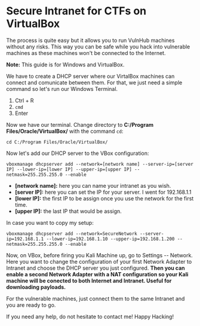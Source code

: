 # Secure Intranet for CTFs on VirtualBox
The process is quite easy but it allows you to run VulnHub machines without any risks. This way you can be safe while you hack into vulnerable machines as these machines won't be connected to the Internet. 

**Note:** This guide is for Windows and VirtualBox. 

We have to create a DHCP server where our VirtalBox machines can connect and comunicate between them. For that, we just need a simple command so let's run our Windows Terminal. 

 1. Ctrl + R
 2. `cmd`
 3. Enter

Now we have our terminal. Change directory to **C:/Program Files/Oracle/VirtualBox/** with the command `cd`:

    cd C:/Program Files/Oracle/VirtualBox/

Now let's add our DHCP server to the VBox configuration:

    vboxmanage dhcpserver add --network=[network name] --server-ip=[server IP] --lower-ip=[lower IP] --upper-ip=[upper IP] --netmask=255.255.255.0 --enable

- **[network name]:** here you can name your intranet as you wish.
- **[server IP]:** here you can set the IP for your server. I went for 192.168.1.1
- **[lower IP]:** the first IP to be assign once you use the network for the first time.
- **[upper IP]:** the last IP that would be assign.

In case you want to copy my setup:

    vboxmanage dhcpserver add --network=SecureNetwork --server-ip=192.168.1.1 --lower-ip=192.168.1.10 --upper-ip=192.168.1.200 --netmask=255.255.255.0 --enable

Now, on VBox, before firing you Kali Machine up, go to Settings -- Network. Here you want to change the configuration of your first Network Adapter to Intranet and choose the DHCP server you just configured. **Then you can enable a second Network Adapter with a NAT configuration so your Kali machine will be conected to both Internet and Intranet. Useful for downloading payloads.**

For the vulnerable machines, just connect them to the same Intranet and you are ready to go.

If you need any help, do not hesitate to contact me! Happy Hacking!
